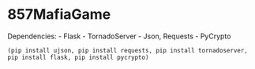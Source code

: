 # 857MafiaGame

Dependencies:
	- Flask
	- TornadoServer
	- Json, Requests
	- PyCrypto

	(pip install ujson, pip install requests, pip install tornadoserver, pip install flask, pip install pycrypto)
